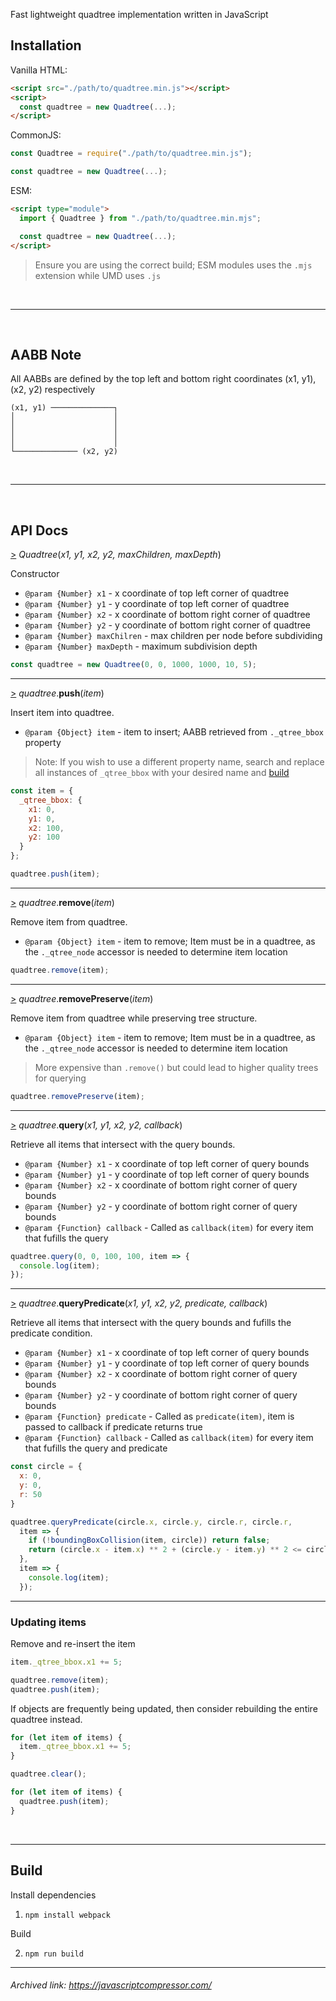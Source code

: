 Fast lightweight quadtree implementation written in JavaScript

## Installation

Vanilla HTML:
```html
<script src="./path/to/quadtree.min.js"></script>
<script>
  const quadtree = new Quadtree(...);
</script>
```

CommonJS:
```js
const Quadtree = require("./path/to/quadtree.min.js");

const quadtree = new Quadtree(...);
```

ESM:
```html
<script type="module">
  import { Quadtree } from "./path/to/quadtree.min.mjs";

  const quadtree = new Quadtree(...);
</script>
```

> Ensure you are using the correct build; ESM modules uses the `.mjs` extension while UMD uses `.js`

<br><hr><br>

## AABB Note

All AABBs are defined by the top left and bottom right coordinates (x1, y1), (x2, y2) respectively

```
(x1, y1) ──────────────┐
│                      │
│                      │
│                      │
│                      │
└────────────── (x2, y2)
```

<br><hr><br>

## API Docs

<a name="quadtree_constructor" href="#quadtree_constructor">></a> *Quadtree*(*x1, y1, x2, y2, maxChildren, maxDepth*)

Constructor

- `@param {Number} x1` - x coordinate of top left corner of quadtree
- `@param {Number} y1` - y coordinate of top left corner of quadtree
- `@param {Number} x2` - x coordinate of bottom right corner of quadtree
- `@param {Number} y2` - y coordinate of bottom right corner of quadtree
- `@param {Number} maxChilren` - max children per node before subdividing
- `@param {Number} maxDepth` - maximum subdivision depth

```js
const quadtree = new Quadtree(0, 0, 1000, 1000, 10, 5);
```

<hr>

<a name="quadtree_push" href="#quadtree_push">></a> *quadtree*.**push**(*item*)

Insert item into quadtree.

- `@param {Object} item` - item to insert; AABB retrieved from `._qtree_bbox` property

> Note: If you wish to use a different property name, search and replace all instances of `_qtree_bbox` with your desired name and [build](#build)

```js
const item = {
  _qtree_bbox: {
    x1: 0,
    y1: 0,
    x2: 100,
    y2: 100
  }
};

quadtree.push(item);
```

<hr>

<a name="quadtree_remove" href="#quadtree_remove">></a> *quadtree*.**remove**(*item*)

Remove item from quadtree.

- `@param {Object} item` - item to remove; Item must be in a quadtree, as the `._qtree_node` accessor is needed to determine item location

```js
quadtree.remove(item);
```

<hr>

<a name="quadtree_removePreserve" href="#quadtree_removePreserve">></a> *quadtree*.**removePreserve**(*item*)

Remove item from quadtree while preserving tree structure.

- `@param {Object} item` - item to remove; Item must be in a quadtree, as the `._qtree_node` accessor is needed to determine item location

> More expensive than `.remove()` but could lead to higher quality trees for querying

```js
quadtree.removePreserve(item);
```

<hr>

<a name="quadtree_query" href="#quadtree_query">></a> *quadtree*.**query**(*x1, y1, x2, y2, callback*)

Retrieve all items that intersect with the query bounds.

- `@param {Number} x1` - x coordinate of top left corner of query bounds
- `@param {Number} y1` - y coordinate of top left corner of query bounds
- `@param {Number} x2` - x coordinate of bottom right corner of query bounds
- `@param {Number} y2` - y coordinate of bottom right corner of query bounds
- `@param {Function} callback` - Called as `callback(item)` for every item that fufills the query

```js
quadtree.query(0, 0, 100, 100, item => {
  console.log(item);
});
```

<hr>

<a name="quadtree_queryPredicate" href="#quadtree_queryPredicate">></a> *quadtree*.**queryPredicate**(*x1, y1, x2, y2, predicate, callback*)

Retrieve all items that intersect with the query bounds and fufills the predicate condition.

- `@param {Number} x1` - x coordinate of top left corner of query bounds
- `@param {Number} y1` - y coordinate of top left corner of query bounds
- `@param {Number} x2` - x coordinate of bottom right corner of query bounds
- `@param {Number} y2` - y coordinate of bottom right corner of query bounds
- `@param {Function} predicate` - Called as `predicate(item)`, item is passed to callback if predicate returns true
- `@param {Function} callback` - Called as `callback(item)` for every item that fufills the query and predicate

```js
const circle = {
  x: 0,
  y: 0,
  r: 50
}

quadtree.queryPredicate(circle.x, circle.y, circle.r, circle.r,
  item => {
    if (!boundingBoxCollision(item, circle)) return false;
    return (circle.x - item.x) ** 2 + (circle.y - item.y) ** 2 <= circle.r ** 2;
  },
  item => {
    console.log(item);
  });
```

<hr>

### Updating items

Remove and re-insert the item

```js
item._qtree_bbox.x1 += 5;

quadtree.remove(item);
quadtree.push(item);
```

If objects are frequently being updated, then consider rebuilding the entire quadtree instead.

```js
for (let item of items) {
  item._qtree_bbox.x1 += 5;
}

quadtree.clear();

for (let item of items) {
  quadtree.push(item);
}
```

<br><hr>

## Build

Install dependencies

1) `npm install webpack`

Build

2) `npm run build`

<hr>

###### Archived link: https://javascriptcompressor.com/